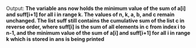 Output: **The variable ans now holds the minimum value of the sum of a[i] and suff[i+1] for all i in range k. The values of n, k, a, b, and c remain unchanged. The list suff still contains the cumulative sum of the list c in reverse order, where suff[i] is the sum of all elements in c from index i to n-1, and the minimum value of the sum of a[i] and suff[i+1] for all i in range k which is stored in ans is being printed**